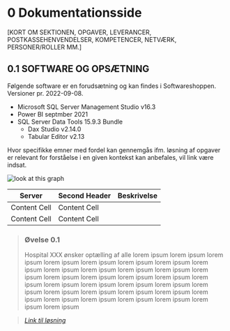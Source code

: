 # 0 Dokumentationsside

[KORT OM SEKTIONEN, OPGAVER, LEVERANCER, POSTKASSEHENVENDELSER, KOMPETENCER, NETVÆRK, PERSONER/ROLLER MM.]

## 0.1 SOFTWARE OG OPSÆTNING
Følgende software er en forudsætning og kan findes i Softwareshoppen. Versioner pr. 2022-09-08.

* Microsoft SQL Server Management Studio v16.3
* Power BI septmber 2021
* SQL Server Data Tools 15.9.3 Bundle
  * Dax Studio v2.14.0
  * Tabular Editor v2.13

Hvor specifikke emner med fordel kan gennemgås ifm. løsning af opgaver er relevant for forståelse i en given kontekst kan anbefales, vil link være indsat.

![look at this graph](https://i.imgur.com/6yP0S45.png)

| Server        | Second Header | Beskrivelse |
| ------------- | ------------- |-------------|
| Content Cell  | Content Cell  |             |
| Content Cell  | Content Cell  |             |


> ### **Øvelse 0.1**
> Hospital XXX ønsker optælling af alle lorem ipsum lorem ipsum lorem ipsum lorem ipsum lorem ipsum lorem ipsum lorem ipsum lorem ipsum lorem ipsum lorem ipsum lorem ipsum lorem ipsum lorem ipsum lorem ipsum lorem ipsum lorem ipsum lorem ipsum lorem ipsum lorem ipsum lorem ipsum lorem ipsum lorem ipsum lorem ipsum lorem ipsum lorem ipsum lorem ipsum lorem ipsum lorem ipsum lorem ipsum lorem ipsum lorem ipsum lorem ipsum lorem ipsum lorem ipsum 

>*[Link til løsning](https://www.youtube.com/watch?v=dQw4w9WgXcQ)*
